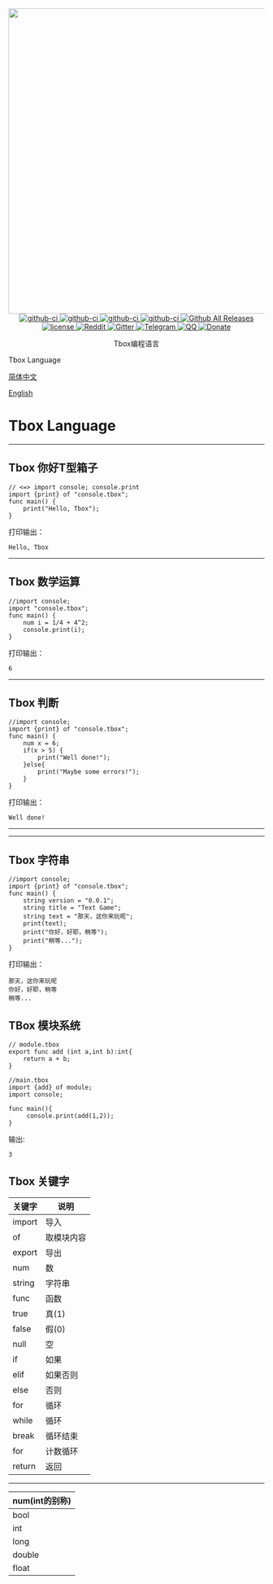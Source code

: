 <div align="center">

  <a href="https://github.com/tbox-studio/tbox-language">
    <img width="600" heigth="215" src="https://github.com/tbox-studio/tbox-language/blob/main/tbox-logo-600x215.png">
  </a>

  <div>
    <a href="https://github.com/tbox-studio/tbox/actions?query=workflow%3AWindows">
      <img src="https://img.shields.io/github/workflow/status/tboox/tbox/Windows/dev.svg?style=flat-square&logo=windows" alt="github-ci" />
    </a>
    <a href="https://github.com/tbox-studio/tbox/actions?query=workflow%3ALinux">
      <img src="https://img.shields.io/github/workflow/status/tboox/tbox/Linux/dev.svg?style=flat-square&logo=linux" alt="github-ci" />
    </a>
    <a href="https://github.com/tbox-studio/tbox/actions?query=workflow%3AmacOS">
      <img src="https://img.shields.io/github/workflow/status/tboox/tbox/macOS/dev.svg?style=flat-square&logo=apple" alt="github-ci" />
    </a>
    <a href="https://github.com/tbox-studio/tbox/actions?query=workflow%3AAndroid">
      <img src="https://img.shields.io/github/workflow/status/tboox/tbox/Android/dev.svg?style=flat-square&logo=android" alt="github-ci" />
    </a>
    <a href="https://github.com/tbox-studio/tbox/releases">
      <img src="https://img.shields.io/github/release/tboox/tbox.svg?style=flat-square" alt="Github All Releases" />
    </a>
  </div>
  <div>
    <a href="https://github.com/tbox-studio/tbox/blob/master/LICENSE.md">
      <img src="https://img.shields.io/github/license/tboox/tbox.svg?colorB=f48041&style=flat-square" alt="license" />
    </a>
    <a href="https://www.reddit.com/r/tboox/">
      <img src="https://img.shields.io/badge/chat-on%20reddit-ff3f34.svg?style=flat-square" alt="Reddit" />
    </a>
    <a href="https://gitter.im/tboox/tboox?utm_source=badge&utm_medium=badge&utm_campaign=pr-badge&utm_content=badge">
      <img src="https://img.shields.io/gitter/room/tboox/tboox.svg?style=flat-square&colorB=96c312" alt="Gitter" />
    </a>
    <a href="https://t.me/tbooxorg">
      <img src="https://img.shields.io/badge/chat-on%20telegram-blue.svg?style=flat-square" alt="Telegram" />
    </a>
    <a href="https://jq.qq.com/?_wv=1027&k=5hpwWFv">
      <img src="https://img.shields.io/badge/chat-on%20QQ-ff69b4.svg?style=flat-square" alt="QQ" />
    </a>
    <a href="https://tboox.org/donation/">
      <img src="https://img.shields.io/badge/donate-us-orange.svg?style=flat-square" alt="Donate" />
    </a>
  </div>

  <p>Tbox编程语言</p>
</div>


Tbox Language

[简体中文](tbox-grammatical-norm-lang/tbox-grammatical-norm-zh-cn.md)

[English](tbox-grammatical-norm-lang/tbox-grammatical-norm-en-us.md)




# Tbox Language

---
## Tbox 你好T型箱子
```tbox
// <=> import console; console.print
import {print} of "console.tbox";
func main() {
	print("Hello, Tbox");
}
```
打印输出：

```
Hello, Tbox
```
----
## Tbox 数学运算
```tbox
//import console;
import "console.tbox";
func main() {
	num i = 1/4 + 4^2;
	console.print(i);
}
```
打印输出：

```
6
```
---
## Tbox 判断
```tbox
//import console;
import {print} of "console.tbox";
func main() {
    num x = 6;
	if(x > 5) {
		print("Well done!");
	}else{
		print("Maybe some errors!");
	}
}
```
打印输出：
```
Well done!
```
---


---
## Tbox 字符串
```tbox
//import console;
import {print} of "console.tbox";
func main() {
	string version = "0.0.1";
	string title = "Text Game";
	string text = "那天，这你来玩呢";
	print(text);
	print("你好，好耶，稍等");
	print("稍等...");
}
```
打印输出：

```
那天，这你来玩呢
你好，好耶，稍等
稍等...
```

## TBox 模块系统
```tbox
// module.tbox
export func add (int a,int b):int{
	return a + b;
}
```

```tbox
//main.tbox
import {add} of module;
import console;

func main(){
     console.print(add(1,2));
}
```

输出:
```
3
```


## Tbox 关键字

关键字|说明
-|-
import|导入
of|取模块内容
export|导出
num|数
string|字符串
func|函数
true|真(1)
false|假(0)
null|空
if|如果
elif|如果否则
else|否则
for|循环
while|循环
break|循环结束
for|计数循环
return|返回

---

|num(int的别称)|
|-|
|bool|
|int|
|long|
|double|
|float|




